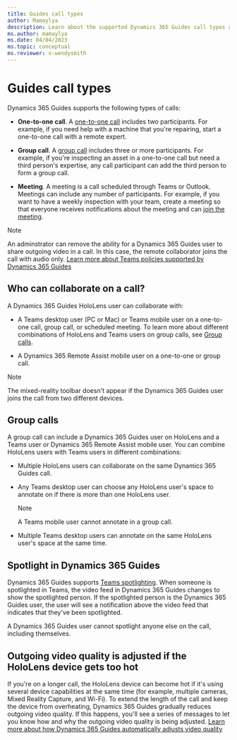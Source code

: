 ```yaml
---
title: Guides call types   
author: Mamaylya
description: Learn about the supported Dynamics 365 Guides call types and who can collaborate
ms.author: mamaylya
ms.date: 04/04/2023
ms.topic: conceptual
ms.reviewer: v-wendysmith
---
```


# Guides call types

Dynamics 365 Guides supports the following types of calls:  

- **One-to-one call**. A [one-to-one call](calling-start-call.md#start-a-one-to-one-call-from-dynamics-365-guides) includes two participants. For example, if you need help with a machine that you're repairing, start a one-to-one call with a remote expert.

- **Group call**. A [group call](calling-start-call.md#start-a-group-call) includes three or more participants. For example, if you're inspecting an asset in a one-to-one call but need a third person's expertise, any call participant can add the third person to form a group call.

- **Meeting**. A meeting is a call scheduled through Teams or Outlook. Meetings can include any number of participants. For example, if you want to have a weekly inspection with your team, create a meeting so that everyone receives notifications about the meeting and can [join the meeting](calling-meetings.md).

> [!NOTE]
> An adminstrator can remove the ability for a Dynamics 365 Guides user to share outgoing video in a call. In this case, the remote collaborator joins the call with audio only. [Learn more about Teams policies supported by Dynamics 365 Guides](admin-teams-policies.md)

## Who can collaborate on a call?

A Dynamics 365 Guides HoloLens user can collaborate with:

- A Teams desktop user (PC or Mac) or Teams mobile user on a one-to-one call, group call, or scheduled meeting. To learn more about different combinations of HoloLens and Teams users on group calls, see [Group calls](#group-calls).

- A Dynamics 365 Remote Assist mobile user on a one-to-one or group call.

> [!NOTE]
> The mixed-reality toolbar doesn't appear if the Dynamics 365 Guides user joins the call from two different devices.

## Group calls

A group call can include a Dynamics 365 Guides user on HoloLens and a Teams user or Dynamics 365 Remote Assist mobile user. You can combine HoloLens users with Teams users in different combinations:

- Multiple HoloLens users can collaborate on the same Dynamics 365 Guides call.

- Any Teams desktop user can choose any HoloLens user's space to annotate on if there is more than one HoloLens user.

  > [!NOTE]
  > A Teams mobile user cannot annotate in a group call.

- Multiple Teams desktop users can annotate on the same HoloLens user's space at the same time.

## Spotlight in Dynamics 365 Guides

Dynamics 365 Guides supports [Teams spotlighting](https://support.microsoft.com/en-us/office/spotlight-someone-s-video-in-a-teams-meeting-58be74a4-efac-4e89-a212-8d198182081e). When someone is spotlighted in Teams, the video feed in Dynamics 365 Guides changes to show the spotlighted person. If the spotlighted person is the Dynamics 365 Guides user, the user will see a notification above the video feed that indicates that they've been spotlighted.

A Dynamics 365 Guides user cannot spotlight anyone else on the call, including themselves.  

## Outgoing video quality is adjusted if the HoloLens device gets too hot

If you're on a longer call, the HoloLens device can become hot if it's using several device capabilities at the same time (for example, multiple cameras, Mixed Reality Capture, and Wi-Fi). To extend the length of the call and keep the device from overheating, Dynamics 365 Guides gradually reduces outgoing video quality. If this happens, you'll see a series of messages to let you know how and why the outgoing video quality is being adjusted. [Learn more about how Dynamics 365 Guides automatically adjusts video quality](calling-hololens-thermal-adjusting.md)
